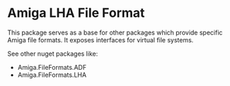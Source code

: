 # Amiga LHA File Format

This package serves as a base for other packages which provide specific
Amiga file formats. It exposes interfaces for virtual file systems.

See other nuget packages like:

- Amiga.FileFormats.ADF
- Amiga.FileFormats.LHA
